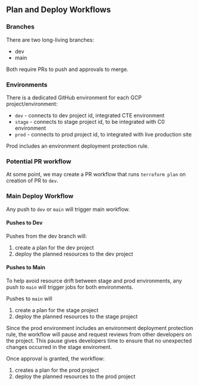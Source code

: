 ## Plan and Deploy Workflows

### Branches

There are two long-living branches:
- dev
- main 

Both require PRs to push and approvals to merge.

### Environments 

There is a dedicated GitHub environment for each GCP project/environment:

- `dev`  - connects to dev project id, integrated CTE environment
- `stage` - connects to stage project id, to be integrated with C0 environment  
- `prod` - connects to prod project id, to integrated with live production site

Prod includes an environment deployment protection rule. 

### Potential PR workflow

At some point, we may create a PR workflow that runs `terraform plan` on
creation of PR to `dev`.

### Main Deploy Workflow 

Any push to `dev` or `main` will trigger main workflow.

#### Pushes to Dev

Pushes from the dev branch will:
1. create a plan for the dev project
2. deploy the planned resources to the dev project


#### Pushes to Main

To help avoid resource drift between stage and prod environments, any push to `main`
will trigger jobs for both environments. 

Pushes to `main` will
1. create a plan for the stage project
2. deploy the planned resources to the stage project

Since the prod environment includes an environment deployment protection rule, the
workflow will pause and request reviews from other developers on the project. This pause
gives developers time to ensure that no unexpected changes occurred in the stage enviroment.

Once approval is granted, the workflow:

1. creates a plan for the prod project
2. deploy the planned resources to the prod project



